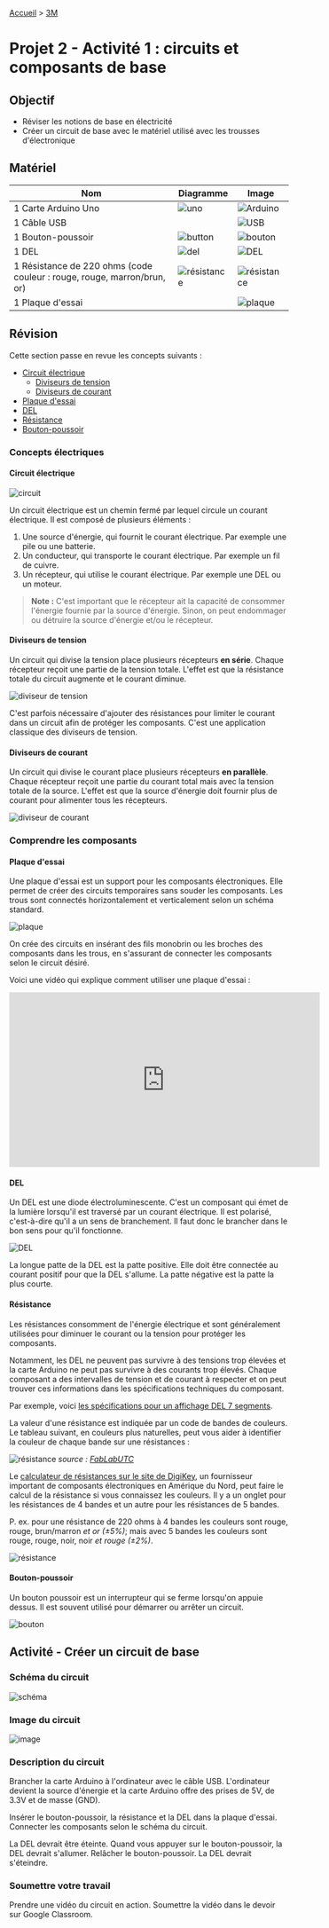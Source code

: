 [Accueil](./index.md) > [3M](./acceuil3M.md)

# Projet 2 - Activité 1 : circuits et composants de base

## Objectif

* Réviser les notions de base en électricité
* Créer un circuit de base avec le matériel utilisé avec les trousses d'électronique

## Matériel

Nom | Diagramme | Image 
--- | --- | ---
1 Carte Arduino Uno | ![uno](./images/diag-uno.png) | ![Arduino](./images/arduino-uno.jpg)
1 Câble USB |  | ![USB](./images/usb-a-b.jpg)
1 Bouton-poussoir | ![button](./images/diag-button.png) | ![bouton](./images/push-button.jpg)
1 DEL | ![del](./images/diag-led.png) | ![DEL](./images/led.jpg)
1 Résistance de 220 ohms (code couleur : rouge, rouge, marron/brun, or) | ![résistance](./images/diag-resistor.png) | ![résistance](./images/220ohm.drawio.png)
1 Plaque d'essai |  | ![plaque](./images/breadboard.jpg)

## Révision

Cette section passe en revue les concepts suivants :
* [Circuit électrique](#circuit-électrique)
    * [Diviseurs de tension](#diviseurs-de-tension)
    * [Diviseurs de courant](#diviseurs-de-courant)
* [Plaque d'essai](#plaque-d'essai)
* [DEL](#del)
* [Résistance](#résistance)
* [Bouton-poussoir](#bouton-poussoir)

### Concepts électriques

#### Circuit électrique

![circuit](./images/circuit.drawio.png)

Un circuit électrique est un chemin fermé par lequel circule un courant électrique. Il est composé de plusieurs éléments :
1. Une source d'énergie, qui fournit le courant électrique. Par exemple une pile ou une batterie.
2. Un conducteur, qui transporte le courant électrique. Par exemple un fil de cuivre.
3. Un récepteur, qui utilise le courant électrique. Par exemple une DEL ou un moteur.

> **Note :** C'est important que le récepteur ait la capacité de consommer l'énergie fournie par la source d'énergie. Sinon, on peut endommager ou détruire la source d'énergie et/ou le récepteur.

#### Diviseurs de tension

Un circuit qui divise la tension place plusieurs récepteurs **en série**. Chaque récepteur reçoit une partie de la tension totale. L'effet est que la résistance totale du circuit augmente et le courant diminue. 

![diviseur de tension](./images/voltage-divider.drawio.png)

C'est parfois nécessaire d'ajouter des résistances pour limiter le courant dans un circuit afin de protéger les composants. C'est une application classique des diviseurs de tension.

#### Diviseurs de courant

Un circuit qui divise le courant place plusieurs récepteurs **en parallèle**. Chaque récepteur reçoit une partie du courant total mais avec la tension totale de la source. L'effet est que la source d'énergie doit fournir plus de courant pour alimenter tous les récepteurs.

![diviseur de courant](./images/current-divider.drawio.png)

### Comprendre les composants

#### Plaque d'essai
Une plaque d'essai est un support pour les composants électroniques. Elle permet de créer des circuits temporaires sans souder les composants. Les trous sont connectés horizontalement et verticalement selon un schéma standard.

![plaque](./images/breadboard_connections.drawio.png)

On crée des circuits en insérant des fils monobrin ou les broches des composants dans les trous, en s'assurant de connecter les composants selon le circuit désiré.

Voici une vidéo qui explique comment utiliser une plaque d'essai :

<iframe width="560" height="315" src="https://www.youtube.com/embed/6WReFkfrUIk?si=HZpOz4fT5xvs9U80" title="YouTube video player" frameborder="0" allow="accelerometer; autoplay; clipboard-write; encrypted-media; gyroscope; picture-in-picture; web-share" allowfullscreen></iframe>

#### DEL

Un DEL est une diode électroluminescente. C'est un composant qui émet de la lumière lorsqu'il est traversé par un courant électrique. Il est polarisé, c'est-à-dire qu'il a un sens de branchement. Il faut donc le brancher dans le bon sens pour qu'il fonctionne.

![DEL](./images/led-annotation.drawio.png)

La longue patte de la DEL est la patte positive. Elle doit être connectée au courant positif pour que la DEL s'allume. La patte négative est la patte la plus courte.

#### Résistance

Les résistances consomment de l'énergie électrique et sont généralement utilisées pour diminuer le courant ou la tension pour protéger les composants.

Notamment, les DEL ne peuvent pas survivre à des tensions trop élevées et la carte Arduino ne peut pas survivre à des courants trop élevés. Chaque composant a des intervalles de tension et de courant à respecter et on peut trouver ces informations dans les spécifications techniques du composant.

Par exemple, voici [les spécifications pour un affichage DEL 7 segments](https://docs.rs-online.com/b51e/0900766b801bf827.pdf).

La valeur d'une résistance est indiquée par un code de bandes de couleurs. Le tableau suivant, en couleurs plus naturelles, peut vous aider à identifier la couleur de chaque bande sur une résistances :

![résistance](./images/resistance-table.png)
_source : [FabLabUTC](https://fablabutc.fr/wp-content/uploads/2021/01/Tutoriel_Electronique-Generale-3.pdf)_

Le [calculateur de résistances sur le site de DigiKey](https://www.digikey.ca/fr/resources/conversion-calculators/conversion-calculator-resistor-color-code-4-band), un fournisseur important de composants électroniques en Amérique du Nord, peut faire le calcul de la résistance si vous connaissez les couleurs. Il y a un onglet pour les résistances de 4 bandes et un autre pour les résistances de 5 bandes. 

P. ex. pour une résistance de 220 ohms à 4 bandes les couleurs sont rouge, rouge, brun/marron _et or (±5%)_; mais avec 5 bandes les couleurs sont rouge, rouge, noir, noir _et rouge (±2%)_.

![résistance](./images/220ohm.drawio.png)

#### Bouton-poussoir

Un bouton poussoir est un interrupteur qui se ferme lorsqu'on appuie dessus. Il est souvent utilisé pour démarrer ou arrêter un circuit.

![bouton](./images/push-button-internals.drawio.png)

## Activité - Créer un circuit de base

### Schéma du circuit

![schéma](./images/schematic.png)

### Image du circuit

![image](./images/picture.drawio.png)

### Description du circuit
Brancher la carte Arduino à l'ordinateur avec le câble USB. L'ordinateur devient la source d'énergie et la carte Arduino offre des prises de 5V, de 3.3V et de masse (GND). 

Insérer le bouton-poussoir, la résistance et la DEL dans la plaque d'essai. Connecter les composants selon le schéma du circuit.

La DEL devrait être éteinte. Quand vous appuyer sur le bouton-poussoir, la DEL devrait s'allumer. Relâcher le bouton-poussoir. La DEL devrait s'éteindre.

### Soumettre votre travail

Prendre une vidéo du circuit en action. Soumettre la vidéo dans le devoir sur Google Classroom.
